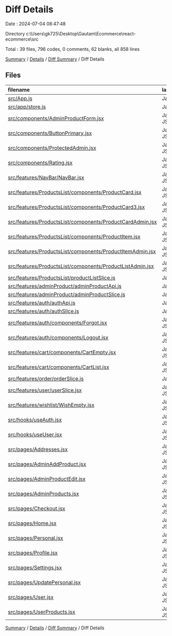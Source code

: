 # Diff Details

Date : 2024-07-04 08:47:48

Directory c:\\Users\\gk725\\Desktop\\Gautam\\Ecommerce\\react-ecommerce\\src

Total : 39 files,  796 codes, 0 comments, 62 blanks, all 858 lines

[Summary](results.md) / [Details](details.md) / [Diff Summary](diff.md) / Diff Details

## Files
| filename | language | code | comment | blank | total |
| :--- | :--- | ---: | ---: | ---: | ---: |
| [src/App.js](/src/App.js) | JavaScript | 41 | 0 | 0 | 41 |
| [src/app/store.js](/src/app/store.js) | JavaScript | 2 | 0 | 0 | 2 |
| [src/components/AdminProductForm.jsx](/src/components/AdminProductForm.jsx) | JavaScript JSX | 238 | 0 | 6 | 244 |
| [src/components/ButtonPrimary.jsx](/src/components/ButtonPrimary.jsx) | JavaScript JSX | 5 | 0 | 2 | 7 |
| [src/components/ProtectedAdmin.jsx](/src/components/ProtectedAdmin.jsx) | JavaScript JSX | 13 | 0 | 4 | 17 |
| [src/components/Rating.jsx](/src/components/Rating.jsx) | JavaScript JSX | 1 | 0 | 0 | 1 |
| [src/features/NavBar/NavBar.jsx](/src/features/NavBar/NavBar.jsx) | JavaScript JSX | 1 | 0 | 0 | 1 |
| [src/features/ProductsList/components/ProductCard.jsx](/src/features/ProductsList/components/ProductCard.jsx) | JavaScript JSX | 8 | 0 | 0 | 8 |
| [src/features/ProductsList/components/ProductCard3.jsx](/src/features/ProductsList/components/ProductCard3.jsx) | JavaScript JSX | -1 | 0 | 0 | -1 |
| [src/features/ProductsList/components/ProductCardAdmin.jsx](/src/features/ProductsList/components/ProductCardAdmin.jsx) | JavaScript JSX | 82 | 0 | 3 | 85 |
| [src/features/ProductsList/components/ProductItem.jsx](/src/features/ProductsList/components/ProductItem.jsx) | JavaScript JSX | 7 | 0 | 1 | 8 |
| [src/features/ProductsList/components/ProductItemAdmin.jsx](/src/features/ProductsList/components/ProductItemAdmin.jsx) | JavaScript JSX | 89 | 0 | 11 | 100 |
| [src/features/ProductsList/components/ProductListAdmin.jsx](/src/features/ProductsList/components/ProductListAdmin.jsx) | JavaScript JSX | 20 | 0 | 4 | 24 |
| [src/features/ProductsList/productListSlice.js](/src/features/ProductsList/productListSlice.js) | JavaScript | -1 | 0 | 1 | 0 |
| [src/features/adminProduct/adminProductApi.js](/src/features/adminProduct/adminProductApi.js) | JavaScript | 25 | 0 | 1 | 26 |
| [src/features/adminProduct/adminProductSlice.js](/src/features/adminProduct/adminProductSlice.js) | JavaScript | 55 | 0 | 5 | 60 |
| [src/features/auth/authApi.js](/src/features/auth/authApi.js) | JavaScript | 2 | 0 | 0 | 2 |
| [src/features/auth/authSlice.js](/src/features/auth/authSlice.js) | JavaScript | 7 | 0 | 0 | 7 |
| [src/features/auth/components/Forgot.jsx](/src/features/auth/components/Forgot.jsx) | JavaScript JSX | 27 | 0 | 3 | 30 |
| [src/features/auth/components/Logout.jsx](/src/features/auth/components/Logout.jsx) | JavaScript JSX | 15 | 0 | 4 | 19 |
| [src/features/cart/components/CartEmpty.jsx](/src/features/cart/components/CartEmpty.jsx) | JavaScript JSX | 3 | 0 | 0 | 3 |
| [src/features/cart/components/CartList.jsx](/src/features/cart/components/CartList.jsx) | JavaScript JSX | 2 | 0 | 0 | 2 |
| [src/features/order/orderSlice.js](/src/features/order/orderSlice.js) | JavaScript | 1 | 0 | -1 | 0 |
| [src/features/user/userSlice.jsx](/src/features/user/userSlice.jsx) | JavaScript JSX | 4 | 0 | 0 | 4 |
| [src/features/wishlist/WishEmpty.jsx](/src/features/wishlist/WishEmpty.jsx) | JavaScript JSX | 3 | 0 | 0 | 3 |
| [src/hooks/useAuth.jsx](/src/hooks/useAuth.jsx) | JavaScript JSX | 1 | 0 | 0 | 1 |
| [src/hooks/useUser.jsx](/src/hooks/useUser.jsx) | JavaScript JSX | 11 | 0 | -1 | 10 |
| [src/pages/Addresses.jsx](/src/pages/Addresses.jsx) | JavaScript JSX | -5 | 0 | -3 | -8 |
| [src/pages/AdminAddProduct.jsx](/src/pages/AdminAddProduct.jsx) | JavaScript JSX | 36 | 0 | 5 | 41 |
| [src/pages/AdminProductEdit.jsx](/src/pages/AdminProductEdit.jsx) | JavaScript JSX | 49 | 0 | 5 | 54 |
| [src/pages/AdminProducts.jsx](/src/pages/AdminProducts.jsx) | JavaScript JSX | 7 | 0 | 3 | 10 |
| [src/pages/Checkout.jsx](/src/pages/Checkout.jsx) | JavaScript JSX | -5 | 0 | 0 | -5 |
| [src/pages/Home.jsx](/src/pages/Home.jsx) | JavaScript JSX | 9 | 0 | -1 | 8 |
| [src/pages/Personal.jsx](/src/pages/Personal.jsx) | JavaScript JSX | -5 | 0 | -3 | -8 |
| [src/pages/Profile.jsx](/src/pages/Profile.jsx) | JavaScript JSX | 26 | 0 | 4 | 30 |
| [src/pages/Settings.jsx](/src/pages/Settings.jsx) | JavaScript JSX | 5 | 0 | 3 | 8 |
| [src/pages/UpdatePersonal.jsx](/src/pages/UpdatePersonal.jsx) | JavaScript JSX | 5 | 0 | 3 | 8 |
| [src/pages/User.jsx](/src/pages/User.jsx) | JavaScript JSX | 6 | 0 | 0 | 6 |
| [src/pages/UserProducts.jsx](/src/pages/UserProducts.jsx) | JavaScript JSX | 7 | 0 | 3 | 10 |

[Summary](results.md) / [Details](details.md) / [Diff Summary](diff.md) / Diff Details